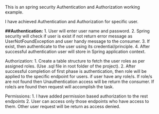 This is an spring security Authentication and Authorization working example.

I have achieved Authentication and Authorization for specific user.

**##Authentication:**
    1. User will enter user name and password.
    2. Spring security will check  if user is exist if not return error message as UserNotFoundException and user handy message to the consumer.
    3. If exist, then  authenticate to the user using its credential/principle.
    4. After successful authentication user will store in Spring application context.
    
Authorization:
    1. Create a table structure to fetch the user roles as per assigned roles. (Use .sql file in root folder of the project).
    2. After successful completion of first phase is authentication, then role will be applied to the specific endpoint for users.
       if user have any role/s. If role/s are not found then Unauthentication access will be return the consumer. 
       If role/s are found then request will accomplish the task.

Permissions:
	1. I have added permission based authorization to the rest endpoints
	2. User can access only those endpoints who have access to them. Other user request will be return as access denied.
	

